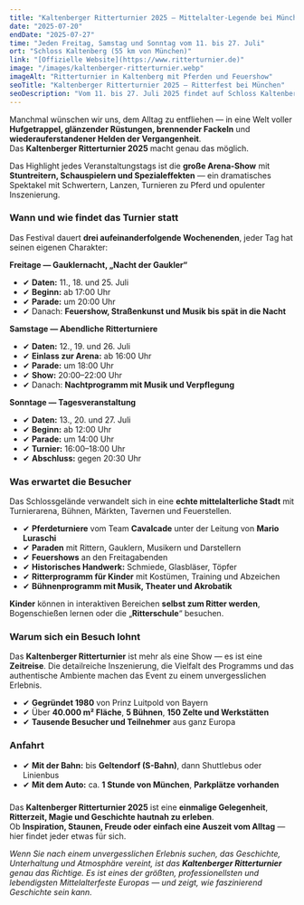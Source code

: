 ```yaml
---
title: "Kaltenberger Ritterturnier 2025 — Mittelalter-Legende bei München"
date: "2025-07-20"
endDate: "2025-07-27"
time: "Jeden Freitag, Samstag und Sonntag vom 11. bis 27. Juli"
ort: "Schloss Kaltenberg (55 km von München)"
link: "[Offizielle Website](https://www.ritterturnier.de)"
image: "/images/kaltenberger-ritterturnier.webp"
imageAlt: "Ritterturnier in Kaltenberg mit Pferden und Feuershow"
seoTitle: "Kaltenberger Ritterturnier 2025 — Ritterfest bei München"
seoDescription: "Vom 11. bis 27. Juli 2025 findet auf Schloss Kaltenberg Europas größtes Ritterturnier mit Paraden, Feuershows und mittelalterlicher Atmosphäre statt."
---
```


Manchmal wünschen wir uns, dem Alltag zu entfliehen — in eine Welt voller **Hufgetrappel, glänzender Rüstungen, brennender Fackeln** und **wiederauferstandener Helden der Vergangenheit**.  
Das **Kaltenberger Ritterturnier 2025** macht genau das möglich.

Das Highlight jedes Veranstaltungstags ist die **große Arena-Show** mit **Stuntreitern, Schauspielern und Spezialeffekten** — ein dramatisches Spektakel mit Schwertern, Lanzen, Turnieren zu Pferd und opulenter Inszenierung.

### Wann und wie findet das Turnier statt

Das Festival dauert **drei aufeinanderfolgende Wochenenden**, jeder Tag hat seinen eigenen Charakter:

**Freitage — Gauklernacht, „Nacht der Gaukler“**  
- ✔ **Daten:** 11., 18. und 25. Juli  
- ✔ **Beginn:** ab 17:00 Uhr  
- ✔ **Parade:** um 20:00 Uhr  
- ✔ Danach: **Feuershow, Straßenkunst und Musik bis spät in die Nacht**

**Samstage — Abendliche Ritterturniere**  
- ✔ **Daten:** 12., 19. und 26. Juli  
- ✔ **Einlass zur Arena:** ab 16:00 Uhr  
- ✔ **Parade:** um 18:00 Uhr  
- ✔ **Show:** 20:00–22:00 Uhr  
- ✔ Danach: **Nachtprogramm mit Musik und Verpflegung**

**Sonntage — Tagesveranstaltung**  
- ✔ **Daten:** 13., 20. und 27. Juli  
- ✔ **Beginn:** ab 12:00 Uhr  
- ✔ **Parade:** um 14:00 Uhr  
- ✔ **Turnier:** 16:00–18:00 Uhr  
- ✔ **Abschluss:** gegen 20:30 Uhr

### Was erwartet die Besucher

Das Schlossgelände verwandelt sich in eine **echte mittelalterliche Stadt** mit Turnierarena, Bühnen, Märkten, Tavernen und Feuerstellen.

- ✔ **Pferdeturniere** vom Team **Cavalcade** unter der Leitung von **Mario Luraschi**  
- ✔ **Paraden** mit Rittern, Gauklern, Musikern und Darstellern  
- ✔ **Feuershows** an den Freitagabenden  
- ✔ **Historisches Handwerk:** Schmiede, Glasbläser, Töpfer  
- ✔ **Ritterprogramm für Kinder** mit Kostümen, Training und Abzeichen  
- ✔ **Bühnenprogramm mit Musik, Theater und Akrobatik**

**Kinder** können in interaktiven Bereichen **selbst zum Ritter werden**, Bogenschießen lernen oder die „**Ritterschule**“ besuchen.

### Warum sich ein Besuch lohnt

Das **Kaltenberger Ritterturnier** ist mehr als eine Show — es ist eine **Zeitreise**. Die detailreiche Inszenierung, die Vielfalt des Programms und das authentische Ambiente machen das Event zu einem unvergesslichen Erlebnis.

- ✔ **Gegründet 1980** von Prinz Luitpold von Bayern  
- ✔ Über **40.000 m² Fläche**, **5 Bühnen**, **150 Zelte und Werkstätten**  
- ✔ **Tausende Besucher und Teilnehmer** aus ganz Europa

### Anfahrt

- ✔ **Mit der Bahn:** bis **Geltendorf (S-Bahn)**, dann Shuttlebus oder Linienbus  
- ✔ **Mit dem Auto:** ca. **1 Stunde von München**, **Parkplätze vorhanden**

###

Das **Kaltenberger Ritterturnier 2025** ist eine **einmalige Gelegenheit**, **Ritterzeit, Magie und Geschichte hautnah zu erleben**.  
Ob **Inspiration, Staunen, Freude oder einfach eine Auszeit vom Alltag** — hier findet jeder etwas für sich.

_Wenn Sie nach einem unvergesslichen Erlebnis suchen, das Geschichte, Unterhaltung und Atmosphäre vereint, ist das **Kaltenberger Ritterturnier** genau das Richtige. Es ist eines der größten, professionellsten und lebendigsten Mittelalterfeste Europas — und zeigt, wie faszinierend Geschichte sein kann._
